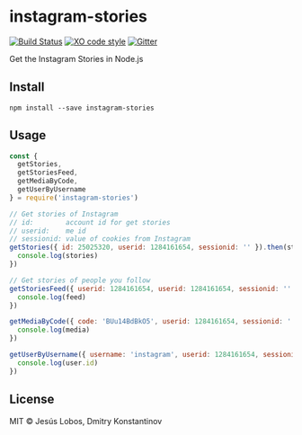 # instagram-stories

[![Build Status](https://travis-ci.org/jlobos/instagram-stories.svg?branch=master)](https://travis-ci.org/github/jlobos/instagram-stories)
[![XO code style](https://img.shields.io/badge/code_style-XO-5ed9c7.svg)](https://github.com/sindresorhus/xo)
[![Gitter](https://img.shields.io/gitter/room/DAVFoundation/DAV-Contributors.svg?style=flat-square)](https://gitter.im/instagram-stories)

Get the Instagram Stories in Node.js

## Install

```
npm install --save instagram-stories
```

## Usage

```js
const {
  getStories,
  getStoriesFeed,
  getMediaByCode,
  getUserByUsername
} = require('instagram-stories')

// Get stories of Instagram
// id:        account id for get stories
// userid:    me id
// sessionid: value of cookies from Instagram
getStories({ id: 25025320, userid: 1284161654, sessionid: '' }).then(stories => {
  console.log(stories)
})

// Get stories of people you follow
getStoriesFeed({ userid: 1284161654, userid: 1284161654, sessionid: '' }).then(feed => {
  console.log(feed)
})

getMediaByCode({ code: 'BUu14BdBkO5', userid: 1284161654, sessionid: '' }).then(media => {
  console.log(media)
})

getUserByUsername({ username: 'instagram', userid: 1284161654, sessionid: '' }).then(({ user }) => {
  console.log(user.id)
})
```

## License

MIT © Jesús Lobos, Dmitry Konstantinov
